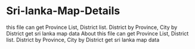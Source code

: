 # Sri-lanka-Map-Details
this file  can get Province List, District list. District by Province, City by District get sri lanka map data
About
this file can get Province List, District list. District by Province, City by District get sri lanka map data
